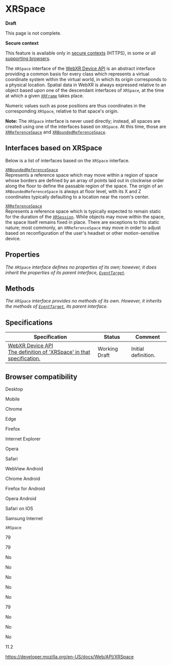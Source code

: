 XRSpace
=======

**Draft**

This page is not complete.

**Secure context**

This feature is available only in [secure contexts](https://developer.mozilla.org/en-US/docs/Web/Security/Secure_Contexts) (HTTPS), in some or all [supporting browsers](#browser_compatibility).

The `XRSpace` interface of the [WebXR Device API](webxr_device_api) is an abstract interface providing a common basis for every class which represents a virtual coordinate system within the virtual world, in which its origin corresponds to a physical location. Spatial data in WebXR is always expressed relative to an object based upon one of the descendant interfaces of `XRSpace`, at the time at which a given [`XRFrame`](xrframe) takes place.

Numeric values such as pose positions are thus coordinates in the corresponding `XRSpace`, relative to that space's origin.

**Note:** The `XRSpace` interface is never used directly; instead, all spaces are created using one of the interfaces based on `XRSpace`. At this time, those are [`XRReferenceSpace`](xrreferencespace) and [`XRBoundedReferenceSpace`](xrboundedreferencespace).

Interfaces based on XRSpace
---------------------------

Below is a list of interfaces based on the `XRSpace` interface.

[`XRBoundedReferenceSpace`](xrboundedreferencespace)  
Represents a reference space which may move within a region of space whose borders are defined by an array of points laid out in clockwise order along the floor to define the passable region of the space. The origin of an `XRBoundedReferenceSpace` is always at floor level, with its X and Z coordinates typically defaulting to a location near the room's center.

[`XRReferenceSpace`](xrreferencespace)  
Represents a reference space which is typically expected to remain static for the duration of the [`XRSession`](xrsession). While objects may move within the space, the space itself remains fixed in place. There are exceptions to this static nature; most commonly, an `XRReferenceSpace` may move in order to adjust based on reconfiguration of the user's headset or other motion-sensitive device.

Properties
----------

*The `XRSpace` interface defines no properties of its own; however, it does inherit the properties of its parent interface, [`EventTarget`](eventtarget).*

Methods
-------

*The `XRSpace` interface provides no methods of its own. However, it inherits the methods of [`EventTarget`](eventtarget), its parent interface.*

Specifications
--------------

<table><thead><tr class="header"><th>Specification</th><th>Status</th><th>Comment</th></tr></thead><tbody><tr class="odd"><td><a href="https://immersive-web.github.io/webxr/#xrspace-interface">WebXR Device API<br />
<span class="small">The definition of 'XRSpace' in that specification.</span></a></td><td><span class="spec-wd">Working Draft</span></td><td>Initial definition.</td></tr></tbody></table>

Browser compatibility
---------------------

Desktop

Mobile

Chrome

Edge

Firefox

Internet Explorer

Opera

Safari

WebView Android

Chrome Android

Firefox for Android

Opera Android

Safari on IOS

Samsung Internet

`XRSpace`

79

79

No

No

No

No

No

79

No

No

No

11.2

<a href="https://developer.mozilla.org/en-US/docs/Web/API/XRSpace" class="_attribution-link">https://developer.mozilla.org/en-US/docs/Web/API/XRSpace</a>

